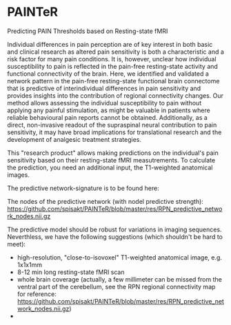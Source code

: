 # PAINTeR
Predicting PAIN Thresholds based on Resting-state fMRI

Individual differences in pain perception are of key interest in both basic and clinical research as altered pain sensitivity is both a characteristic and a risk factor for many pain conditions.
It is, however, unclear how individual susceptibility to pain is reflected in the pain-free resting-state activity and functional connectivity of the brain.
Here, we identified and validated a network pattern in the pain-free resting-state functional brain connectome that is predictive of interindividual differences in pain sensitivity and provides insights into the contribution of regional connectivity changes.
Our method allows assessing the individual susceptibility to pain without applying any painful stimulation, as might be valuable in patients where reliable behavioural pain reports cannot be obtained. Additionally, as a direct, non-invasive readout of the supraspinal neural contribution to pain sensitivity, it may have broad implications for translational research and the development of analgesic treatment strategies.

This "research product" allows making predictions on the individual's pain sensitivity based on their resting-state fMRI measutrements. To calculate the prediction, you need an additional input, the T1-weighted anatomical images.

The predictive network-signature is to be found here:

The nodes of the predictive network (with nodel predictive strength):
https://github.com/spisakt/PAINTeR/blob/master/res/RPN_predictive_network_nodes.nii.gz

The predictive model should be robust for variations in imaging sequences.
Neverthless, we have the following suggestions (which shouldn't be hard to meet):
 - high-resolution, "close-to-isovoxel" T1-weighted anatomical image, e.g. 1x1x1mm
 - 8-12 min long resting-state fMRI scan
 - whole brain coverage (actually, a few millimeter can be missed from the ventral part of the cerebellum, see the RPN regional connectivity map for reference: https://github.com/spisakt/PAINTeR/blob/master/res/RPN_predictive_network_nodes.nii.gz)
 -
